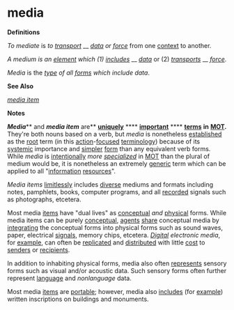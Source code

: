 # media

**Definitions**

_To mediate_ is _to_ [_transport_](https://github.com/gcassel/Modular-Organization-Terminology/blob/master/terms/transport.md) __ [_data_](https://github.com/gcassel/Modular-Organization-Terminology/blob/master/terms/data.md) _or_ [_force_](https://github.com/gcassel/Modular-Organization-Terminology/blob/master/terms/force.md) from one [context](https://github.com/gcassel/Modular-Organization-Terminology/blob/master/terms/context.md) to another.

_A medium is an_ [_element_](https://github.com/gcassel/Modular-Organization-Terminology/blob/master/terms/form.md) _which (1)_ [_includes_](https://github.com/gcassel/Modular-Organization-Terminology/blob/master/terms/include.md) __ [_data_](https://github.com/gcassel/Modular-Organization-Terminology/blob/master/terms/data.md) or (2) [_transports_](https://github.com/gcassel/Modular-Organization-Terminology/blob/master/terms/transport.md) __ [_force_](https://github.com/gcassel/Modular-Organization-Terminology/blob/master/terms/force.md).

_Media_ is the [_type_](https://github.com/gcassel/Modular-Organization-Terminology/blob/master/terms/type.md) _of all_ [_forms_](https://github.com/gcassel/Modular-Organization-Terminology/blob/master/terms/form.md) _which include data_.

**See Also**

[_media item_](https://github.com/gcassel/Modular-Organization-Terminology/blob/master/terms/media-item.md)

**Notes**

_**Media**_** and **_**media item**_** are** [**uniquely**](https://github.com/gcassel/Modular-Organization-Terminology/blob/master/terms/unique.md) **** [**important**](https://github.com/gcassel/Modular-Organization-Terminology/blob/master/terms/importance.md) **** [**terms**](https://github.com/gcassel/Modular-Organization-Terminology/blob/master/terms/term.md) **in** [**MOT**](https://github.com/gcassel/Modular-Organization-Terminology/)**.** They're both nouns based on a verb, but _media_ is nonetheless [established](https://github.com/gcassel/Modular-Organization-Terminology/blob/master/terms/establish.md) as the [root](https://github.com/gcassel/Modular-Organization-Terminology/blob/master/terms/root.md) term (in this [action](https://github.com/gcassel/Modular-Organization-Terminology/blob/master/terms/act.md)-[focused](https://github.com/gcassel/Modular-Organization-Terminology/blob/master/terms/focus.md) [terminology](https://github.com/gcassel/Modular-Organization-Terminology/blob/master/terms/terminology.md)) because of its [systemic](https://github.com/gcassel/Modular-Organization-Terminology/blob/master/terms/system.md) importance and [simpler](https://github.com/gcassel/Modular-Organization-Terminology/blob/master/terms/simplicity.md) [form](https://github.com/gcassel/Modular-Organization-Terminology/blob/master/terms/form.md) than any equivalent verb forms. While _media_ is [intentionally](https://github.com/gcassel/Modular-Organization-Terminology/blob/master/terms/intend.md) _more_ [_specialized_](https://github.com/gcassel/Modular-Organization-Terminology/blob/master/terms/specialize.md) in [MOT](https://github.com/gcassel/Modular-Organization-Terminology/) than the plural of medium would be, it is nonetheless an extremely [generic](https://github.com/gcassel/Modular-Organization-Terminology/blob/master/terms/generic.md) term which can be applied to all "[information](https://github.com/gcassel/Modular-Organization-Terminology/blob/master/terms/information.md) [resources](https://github.com/gcassel/Modular-Organization-Terminology/blob/master/terms/resource.md)".

_Media items_ [limitlessly](https://github.com/gcassel/Modular-Organization-Terminology/blob/master/terms/limit.md) includes [diverse](https://github.com/gcassel/Modular-Organization-Terminology/blob/master/terms/diverse.md) mediums and formats including notes, pamphlets, books, computer programs, and all [recorded](https://github.com/gcassel/Modular-Organization-Terminology/blob/master/terms/record.md) signals such as photographs, etcetera.

Most media [items](https://github.com/gcassel/Modular-Organization-Terminology/blob/master/terms/item.md) have "dual lives" as [conceptual](https://github.com/gcassel/Modular-Organization-Terminology/blob/master/terms/concept.md) _and_ [physical](https://github.com/gcassel/Modular-Organization-Terminology/blob/master/terms/physical.md) forms. While media items can be purely [conceptual](https://github.com/gcassel/Modular-Organization-Terminology/blob/master/terms/concept.md), [agents](https://github.com/gcassel/Modular-Organization-Terminology/blob/master/terms/agent.md) [share](https://github.com/gcassel/Modular-Organization-Terminology/blob/master/terms/share.md) conceptual media by [integrating](https://github.com/gcassel/Modular-Organization-Terminology/blob/master/terms/integrate.md) the conceptual forms into physical forms such as sound waves, paper, electrical [signals](https://github.com/gcassel/Modular-Organization-Terminology/blob/master/terms/signal.md), memory chips, etcetera. [_Digital_](https://github.com/gcassel/Modular-Organization-Terminology/blob/master/terms/digital.md) _electronic media_, for [example](https://github.com/gcassel/Modular-Organization-Terminology/blob/master/terms/example.md), can often be [replicated](https://github.com/gcassel/Modular-Organization-Terminology/blob/master/terms/replicate.md) and [distributed](https://github.com/gcassel/Modular-Organization-Terminology/blob/master/terms/distribute.md) with little [cost](https://github.com/gcassel/Modular-Organization-Terminology/blob/master/terms/cost.md) to [senders](https://github.com/gcassel/Modular-Organization-Terminology/blob/master/terms/send.md) or [recipients](https://github.com/gcassel/Modular-Organization-Terminology/blob/master/terms/receive.md).

In addition to inhabiting physical forms, media also often [represents](https://github.com/gcassel/Modular-Organization-Terminology/blob/master/terms/represent.md) sensory forms such as visual and/or acoustic data. Such sensory forms often further represent [language](https://github.com/gcassel/Modular-Organization-Terminology/blob/master/terms/language.md) and _nonlanguage_ data.

Most media [items](https://github.com/gcassel/Modular-Organization-Terminology/blob/master/terms/item.md) are [portable](https://github.com/gcassel/Modular-Organization-Terminology/blob/master/terms/portable.md); however, media also [includes](https://github.com/gcassel/Modular-Organization-Terminology/blob/master/terms/include.md) (for [example](https://github.com/gcassel/Modular-Organization-Terminology/blob/master/terms/example.md)) written inscriptions on buildings and monuments.
